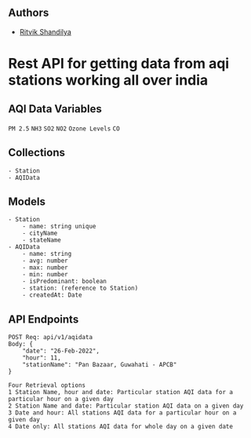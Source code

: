 
## Authors

- [Ritvik Shandilya](https://github.com/ritvikshandilya)


# Rest API for getting data from aqi stations working all over india



## AQI Data Variables
`PM 2.5`
`NH3`
`SO2`
`NO2`
`Ozone Levels`
`CO`


## Collections
```
- Station
- AQIData
```


## Models
```
- Station
    - name: string unique
    - cityName
    - stateName
- AQIData
    - name: string
    - avg: number
    - max: number
    - min: number
    - isPredominant: boolean
    - station: (reference to Station)
    - createdAt: Date
```
## API Endpoints
```
POST Req: api/v1/aqidata
Body: {
    "date": "26-Feb-2022",
    "hour": 11,
    "stationName": "Pan Bazaar, Guwahati - APCB"
}

Four Retrieval options
1 Station Name, hour and date: Particular station AQI data for a particular hour on a given day
2 Station Name and date: Particular station AQI data on a given day
3 Date and hour: All stations AQI data for a particular hour on a given day
4 Date only: All stations AQI data for whole day on a given date

```
